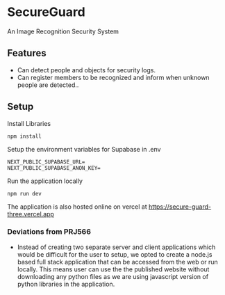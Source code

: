 # SecureGuard

An Image Recognition Security System

## Features

- Can detect people and objects for security logs.
- Can register members to be recognized and inform when unknown people are detected..

## Setup

Install Libraries

```
npm install
```

Setup the environment variables for Supabase in .env

```
NEXT_PUBLIC_SUPABASE_URL=
NEXT_PUBLIC_SUPABASE_ANON_KEY=
```

Run the application locally

```
npm run dev
```

The application is also hosted online on vercel at https://secure-guard-three.vercel.app

### Deviations from PRJ566
- Instead of creating two separate server and client applications which would be difficult for the user to setup, we opted to create a node.js based full stack application that can be accessed from the web or run locally. This means user can use the the published website without downloading any python files as we are using javascript version of python libraries in the application.
